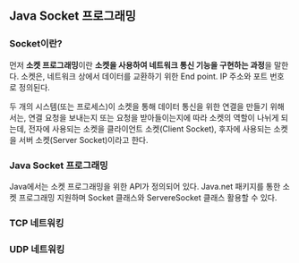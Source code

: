 ## Java Socket 프로그래밍
### Socket이란?
먼저 **소켓 프로그래밍**이란 **소켓을 사용하여 네트워크 통신 기능을 구현하는 과정**을 말한다. 소켓은, 네트워크 상에서 데이터를 교환하기 위한 End point. IP 주소와 포트 번호로 정의된다.

두 개의 시스템(또는 프로세스)이 소켓을 통해 데이터 통신을 위한 연결을 만들기 위해서는, 연결 요청을 보내는지 또는 요청을 받아들이는지에 따라 소켓의 역할이 나뉘게 되는데, 전자에 사용되는 소켓을 클라이언트 소켓(Client Socket), 후자에 사용되는 소켓을 서버 소켓(Server Socket)이라고 한다.

### Java Socket 프로그래밍
Java에서는 소켓 프로그래밍을 위한 API가 정의되어 있다. Java.net 패키지를 통한 소켓 프로그래밍 지원하며 Socket 클래스와 ServereSocket 클래스 활용할 수 있다.

### TCP 네트워킹

### UDP 네트워킹